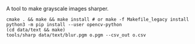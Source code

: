 A tool to make grayscale images sharper.

```
cmake . && make && make install # or make -f Makefile_legacy install
python3 -m pip install --user opencv-python
(cd data/text && make)
tools/sharp data/text/blur.pgm o.pgm --csv_out o.csv
```
